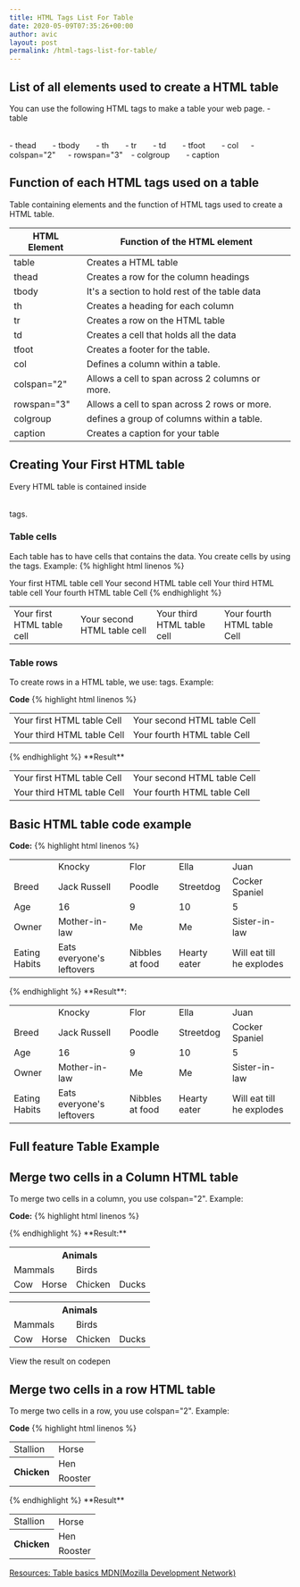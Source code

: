 ```yaml
---
title: HTML Tags List For Table
date: 2020-05-09T07:35:26+00:00
author: avic
layout: post
permalink: /html-tags-list-for-table/
---
```

<!-- OUTLINE
1. HTML table elements list
2. Use of table HTML elements 
3. Basic HTML table example
4. Merge two cells in a Column HTML table
5. Merge two cells in a row HTML table
 -->

<h2>List of all elements used to create a HTML table</h2>
You can use the following HTML tags to make a table your web page.
- table <code><table> </table></code>
- thead  <code> <thead> </thead> </code> 
- tbody  <code> <tbody> </tbody> </code>
- th  <code> <th> </th> </code>
- tr  <code> <tr> </tr> </code>
- td  <code> <td> </td> </code>
- tfoot  <code> <tfoot> </tfoot> </code>
- col  <code> <col> </code>
- colspan="2"  <code>  </code>
- rowspan="3"  <code> </code>
- colgroup  <code> <colgroup> </colgroup> </code>
- caption  <code> <caption> </caption> </code>

<h2>Function of each HTML tags used on a table</h2>
Table containing elements and the function of HTML tags used to create a HTML table.

<table>
    <thead>
        <th>HTML Element</th>
        <th>Function of the HTML element</th>
    </thead>
    <tbody>
        <tr>
            <td>table</td>
            <td>Creates a HTML table</td>
        </tr>
        <tr>
            <td>thead</td>
            <td>Creates a row for the column headings</td>
        </tr>
        <tr>
            <td>tbody</td>
            <td>It's a section to hold rest of the table data</td>
        </tr>
        <tr>
            <td>th</td>
            <td>Creates a heading for each column</td>
        </tr>
                <tr>
            <td>tr</td>
            <td>Creates a row on the HTML table</td>
        </tr>
        <tr>
            <td>td</td>
            <td>Creates a cell that holds all the data</td>
        </tr>
        <tr>
            <td>tfoot</td>
            <td>Creates a footer for the table.</td>
        </tr>
        <tr>
            <td>col</td>
            <td>Defines a column within a table.</td>
        </tr>
        <tr>
            <td>colspan="2"</td>
            <td>Allows a cell to span across 2 columns or more.</td>
        </tr>
        <tr>
            <td>rowspan="3"</td>
            <td>Allows a cell to span across 2 rows or more.</td>
        </tr>
        <tr>
            <td>colgroup</td>
            <td>defines a group of columns within a table.</td>
        </tr>
        <tr>
            <td>caption</td>
            <td>Creates a caption for your table</td>
        </tr>
    </tbody>
</table>

<h2>Creating Your First HTML table</h2>
Every HTML table is contained inside <code><table></table></code> tags.

### Table cells

Each table has to have cells that contains the data. You create cells by using the <code><td></td></code> tags. Example:
{% highlight html linenos %}
<td>Your first HTML table cell</td>
<td>Your second HTML table cell</td>
<td>Your third HTML table cell</td>
<td>Your fourth HTML table Cell</td>
{% endhighlight %}

<table>
    <td>Your first HTML table cell</td>
    <td>Your second HTML table cell</td>
    <td>Your third HTML table cell</td>
    <td>Your fourth HTML table Cell</td>
</table>


### Table rows

To create rows in a HTML table, we use: <code><tr></tr></code> tags.
Example:

**Code**
{% highlight html linenos %}
<table>
    <tr>
        <td>Your first HTML table Cell</td>
        <td>Your second HTML table Cell</td>
    </tr>
    <tr>
        <td>Your third HTML table Cell</td>
        <td>Your fourth HTML table Cell</td>
    </tr>
</table>
{% endhighlight %}
**Result**
<table>
    <tr>
        <td>Your first HTML table Cell</td>
        <td>Your second HTML table Cell</td>
    </tr>
    <tr>
        <td>Your third HTML table Cell</td>
        <td>Your fourth HTML table Cell</td>
    </tr>
</table>

## Basic HTML table code example
**Code:**
{% highlight html linenos %}
<table>
  <tr>
    <td>&nbsp;</td>
    <td>Knocky</td>
    <td>Flor</td>
    <td>Ella</td>
    <td>Juan</td>
  </tr>
  <tr>
    <td>Breed</td>
    <td>Jack Russell</td>
    <td>Poodle</td>
    <td>Streetdog</td>
    <td>Cocker Spaniel</td>
  </tr>
  <tr>
    <td>Age</td>
    <td>16</td>
    <td>9</td>
    <td>10</td>
    <td>5</td>
  </tr>
  <tr>
    <td>Owner</td>
    <td>Mother-in-law</td>
    <td>Me</td>
    <td>Me</td>
    <td>Sister-in-law</td>
  </tr>
  <tr>
    <td>Eating Habits</td>
    <td>Eats everyone's leftovers</td>
    <td>Nibbles at food</td>
    <td>Hearty eater</td>
    <td>Will eat till he explodes</td>
  </tr>
</table>
{% endhighlight %}
**Result**:
<table>
  <tr>
    <td>&nbsp;</td>
    <td>Knocky</td>
    <td>Flor</td>
    <td>Ella</td>
    <td>Juan</td>
  </tr>
  <tr>
    <td>Breed</td>
    <td>Jack Russell</td>
    <td>Poodle</td>
    <td>Streetdog</td>
    <td>Cocker Spaniel</td>
  </tr>
  <tr>
    <td>Age</td>
    <td>16</td>
    <td>9</td>
    <td>10</td>
    <td>5</td>
  </tr>
  <tr>
    <td>Owner</td>
    <td>Mother-in-law</td>
    <td>Me</td>
    <td>Me</td>
    <td>Sister-in-law</td>
  </tr>
  <tr>
    <td>Eating Habits</td>
    <td>Eats everyone's leftovers</td>
    <td>Nibbles at food</td>
    <td>Hearty eater</td>
    <td>Will eat till he explodes</td>
  </tr>
</table>

## Full feature Table Example


## Merge two cells in a Column HTML table

To merge two cells in a column, you use colspan="2". Example:

**Code:**
{% highlight html linenos %}
<table>
  <tr>
    <th colspan="4">Animals</th>
  </tr>
  <tr>
    <td colspan="2">Mammals</td>
    <td colspan="2">Birds</td>
  </tr>
  <tr>
    <td>Cow</td>
    <td>Horse</td>
    <td>Chicken</td>
    <td>Ducks</td>
  </tr>
{% endhighlight %}
**Result:**
<table>
  <tr>
    <th colspan="4">Animals</th>
  </tr>
  <tr>
    <td colspan="2">Mammals</td>
    <td colspan="2">Birds</td>
  </tr>
  <tr>
    <td>Cow</td>
    <td>Horse</td>
    <td>Chicken</td>
    <td>Ducks</td>
  </tr>
</table>
View the result on codepen

## Merge two cells in a row HTML table

To merge two cells in a row, you use colspan="2". Example:

**Code**
{% highlight html linenos %}
<table>
  <tr>
    <td>Stallion</td>
    <td>Horse</td>
  </tr>
  <tr>
    <th rowspan="2">Chicken</th>
    <td>Hen</td>
  </tr>
  <tr>
    <td>Rooster</td>
  </tr>
</table>
{% endhighlight %}
**Result**
<table>
  <tr>
    <td>Stallion</td>
    <td>Horse</td>
  </tr>
  <tr>
    <th rowspan="2">Chicken</th>
    <td>Hen</td>
  </tr>
  <tr>
    <td>Rooster</td>
  </tr>
</table>

<a href="https://developer.mozilla.org/en-US/docs/Learn/HTML/Tables/Basics">Resources: Table basics MDN(Mozilla Development Network)</a>
